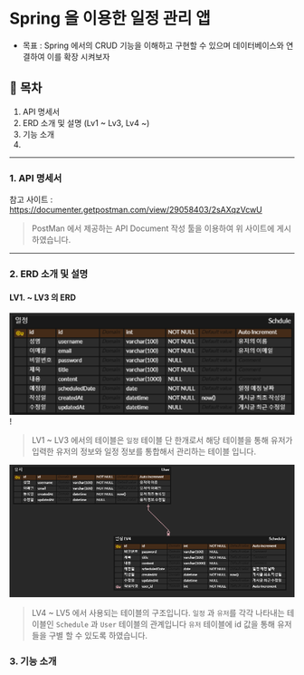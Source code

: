 
# Spring 을 이용한 일정 관리 앱

* 목표 : Spring 에서의 CRUD 기능을 이해하고 구현할 수 있으며 데이터베이스와
연결하여 이를 확장 시켜보자

## 📄 목차
1) API 명세서
2) ERD 소개 및 설명 (Lv1 ~ Lv3, Lv4 ~)
3) 기능 소개
4) 

---

### 1. API 명세서

참고 사이트 : https://documenter.getpostman.com/view/29058403/2sAXqzVcwU

> PostMan 에서 제공하는 API Document 작성 툴을 이용하여 위 사이트에 게시하였습니다.

---

### 2. ERD 소개 및 설명

#### LV1. ~ LV3 의 ERD
![img.png](Lv1ERD.png)!
> LV1 ~ LV3 에서의 테이블은 `일정` 테이블 단 한개로서 해당 테이블을 
통해 유저가 입력한 유저의 정보와 일정 정보를 통합해서 관리하는 테이블 
입니다.

![img.png](Lv4ERD.png)
> LV4 ~ LV5 에서 사용되는 테이블의 구조입니다. `일정` 과 `유저`를
각각 나타내는 테이블인 `Schedule` 과 `User` 테이블의 관계입니다
`유저` 테이블에 id 값을 통해 유저들을 구별 할 수 있도록 하였습니다.

### 3. 기능 소개